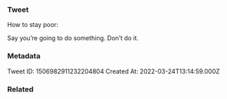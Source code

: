 ### Tweet
How to stay poor:

Say you’re going to do something.
Don’t do it.

### Metadata
Tweet ID: 1506982911232204804
Created At: 2022-03-24T13:14:59.000Z

### Related

